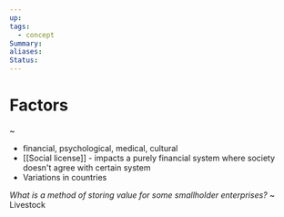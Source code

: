 ```yaml
---
up: 
tags:
  - concept
Summary: 
aliases: 
Status:
---
```

# Factors
~
- financial, psychological, medical, cultural
- [[Social license]] - impacts a purely financial system where society doesn't agree with certain system
- Variations in countries

*What is a method of storing value for some smallholder enterprises?*
~
Livestock